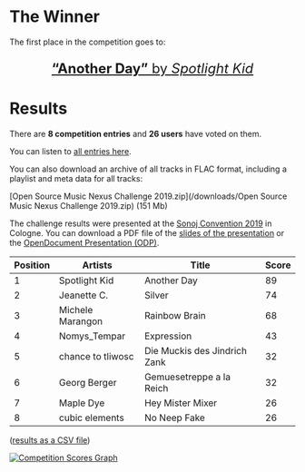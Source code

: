<!--
.. title: Results
.. slug: results
.. date: 2019-10-26 19:01:04 UTC+01:00
.. tags:
.. category:
.. link:
.. description: The challenge results
.. type: text
-->


# The Winner

The first place in the competition goes to:

<p style="text-align: center; font-size: x-large;"><a href="/view/5"><strong>“Another Day”</strong> by <em>Spotlight Kid</em></a></p>

# Results

There are **8 competition entries** and **26 users** have voted on them.

You can listen to [all entries here](/list).

You can also download an archive of all tracks in FLAC format,
including a playlist and meta data for all tracks:

[Open Source Music Nexus Challenge 2019.zip](/downloads/Open Source Music Nexus Challenge 2019.zip) (151 Mb)

The challenge results were presented at the [Sonoj Convention 2019](https://sonoj.org)
in Cologne. You can download a PDF file of the [slides of the
presentation](/downloads/presentation-nexus-challenge.pdf) or the
[OpenDocument Presentation (ODP)](/downloads/presentation-nexus-challenge.odp).

<!--
Position,Artists,Title,Score
1,Spotlight Kid,Another Day,89
2,Jeanette C.,Silver,74
3,Michele Marangon,Rainbow Brain,68
4,Nomys_Tempar,Expression,43
5,chance to tliwosc,Die Muckis des Jindrich Zank,32
6,Georg Berger,Gemuesetreppe a la Reich,32
7,Maple Dye,Hey Mister Mixer,26
8,cubic elements,No Neep Fake,26
-->


|  Position | Artists           | Title                        | Score |
| --------- | ----------------- | ---------------------------- | ----- |
| 1         | Spotlight Kid     | Another Day                  | 89    |
| 2         | Jeanette C.       | Silver                       | 74    |
| 3         | Michele Marangon  | Rainbow Brain                | 68    |
| 4         | Nomys_Tempar      | Expression                   | 43    |
| 5         | chance to tliwosc | Die Muckis des Jindrich Zank | 32    |
| 6         | Georg Berger      | Gemuesetreppe a la Reich     | 32    |
| 7         | Maple Dye         | Hey Mister Mixer             | 26    |
| 8         | cubic elements    | No Neep Fake                 | 26    |

([results as a CSV file](/downloads/scoreboard.csv))

[![Competition Scores Graph](/img/scoregraph.png)](/img/scoregraph.png)
